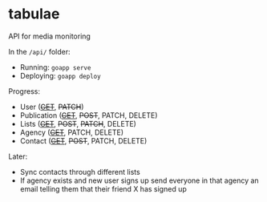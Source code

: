# tabulae

API for media monitoring

In the `/api/` folder:

- Running: `goapp serve`
- Deploying: `goapp deploy`

Progress:

- User (~~[GET](http://tabulae.newsai.org/api/users)~~, ~~PATCH~~)
- Publication (~~[GET](http://tabulae.newsai.org/api/publications)~~, ~~POST~~, PATCH, DELETE)
- Lists (~~[GET](http://tabulae.newsai.org/api/lists)~~, ~~POST~~, ~~PATCH~~, DELETE)
- Agency (~~[GET](http://tabulae.newsai.org/api/agencies)~~, PATCH, DELETE)
- Contact (~~[GET](http://localhost:8080/api/contacts)~~, ~~POST~~, PATCH, DELETE)

Later:

- Sync contacts through different lists
- If agency exists and new user signs up send everyone in that agency an email telling them that their friend X has signed up
